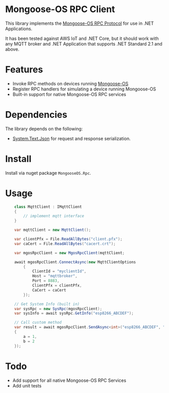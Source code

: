 # Mongoose-OS RPC Client
This library implements the [Mongoose-OS RPC Protocol](https://mongoose-os.com/docs/mos/userguide/rpc.md) for use in .NET Applications.

It has been tested against AWS IoT and .NET Core, but it should work with any MQTT broker and .NET Application that supports .NET Standard 2.1 and above.

# Features

* Invoke RPC methods on devices running [Mongoose-OS](https://mongoose-os.com/)
* Register RPC handlers for simulating a device running Mongoose-OS
* Built-in support for native Mongoose-OS RPC services

# Dependencies

The library depends on the following:

* [System.Text.Json](https://www.nuget.org/packages/System.Text.Json) for request and response serialization.

# Install

Install via nuget package `MongooseOS.Rpc`.

# Usage

```csharp
    class MqttClient : IMqttClient
    {
        // implement mqtt interface
    }

    var mqttClient = new MqttClient();

    var clientPfx = File.ReadAllBytes("client.pfx");
    var caCert = File.ReadAllBytes("cacert.crt");

    var mgosRpcClient = new MgosRpcClient(mqttClient;

    await mgosRpcClient.ConnectAsync(new MqttClientOptions
        {
            ClientId = "myclientId",
            Host = "mqttbroker",
            Port = 8883,
            ClientPfx = clientPfx,
            CaCert = caCert
        });

    // Get System Info (built in)
    var sysRpc = new SysRpc(mgosRpcClient);
    var sysInfo = await sysRpc.GetInfo("esp8266_ABCDEF");

    // Call custom method
    var result = await mgosRpcClient.SendAsync<int>("esp8266_ABCDEF", "Sum", new 
    {
        a = 1,
        b = 2
    });
```

# Todo

* Add support for all native Mongoose-OS RPC Services
* Add unit tests
